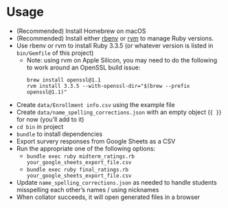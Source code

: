 # Usage

- (Recommended) Install Homebrew on macOS
- (Recommended) Install either [rbenv](https://github.com/rbenv/rbenv) or [rvm](https://rvm.io) to manage Ruby versions.
- Use rbenv or rvm to install Ruby 3.3.5 (or whatever version is listed in `bin/Gemfile` of this project)
    - Note: using rvm on Apple Silicon, you may need to do the following to work around an OpenSSL build issue:
      ```
      brew install openssl@1.1
      rvm install 3.3.5 --with-openssl-dir="$(brew --prefix openssl@1.1)"
      ```
- Create `data/Enrollment info.csv` using the example file
- Create `data/name_spelling_corrections.json` with an empty object (`{ }`) for now (you’ll add to it)
- `cd bin` in project
- `bundle` to install dependencies
- Export survery responses from Google Sheets as a CSV
- Run the appropriate one of the following options:
    - `bundle exec ruby midterm_ratings.rb your_google_sheets_export_file.csv`
    - `bundle exec ruby final_ratings.rb your_google_sheets_export_file.csv`
- Update `name_spelling_corrections.json` as needed to handle students misspelling each other’s names / using nicknames
- When collator succeeds, it will open generated files in a browser
